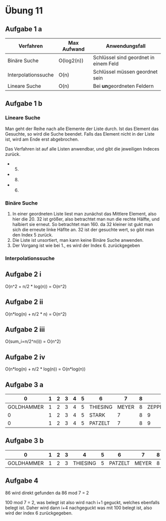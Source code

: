 # Übung 11

## Aufgabe 1 a

| Verfahren           | Max Aufwand | Anwendungsfall                        |
| ------------------- | ----------- | ------------------------------------- |
| Binäre Suche        | O(log2(n))  | Schlüssel sind geordnet in einem Feld |
| Interpolationssuche | O(n)        | Schlüssel müssen geordnet sein        |
| Lineare Suche       | O(n)        | Bei **un**geordneten Feldern          |

## Aufgabe 1 b

### Lineare Suche

Man geht der Reihe nach alle Elemente der Liste durch. Ist das Element das Gesuchte, so wird die Suche beendet. Falls das Element nicht in der Liste ist, wird am Ende erst abgebrochen.

Das Verfahren ist auf alle Listen anwendbar, und gibt die jeweiligen Indeces zurück.
- 5.
- 8.
- 6.

### Binäre Suche

1. In einer geordneten Liste liest man zunächst das Mittlere Element, also hier die 20. 32 ist größer, also betrachtet man nun die rechte Hälfte, und halbiert sie erneut. So betrachtet man 160. da 32 kleiner ist gukt man sich die erneute linke Häflte an. 32 ist der gesuchte wert, so gibt man den Index 5 zurück.
2. Die Liste ist unsortiert, man kann keine Binäre Suche anwenden.
3. Der Vorgang ist wie bei 1., es wird der Index 6. zurückgegeben

### Interpolationssuche

## Aufgabe 2 i

O(n^2 + n/2 * log(n)) = O(n^2)

## Aufgabe 2 ii

O(n*log(n) + n/2 * n) = O(n^2)

## Aufgabe 2 iii

O(sum_i=n/2^n(i)) = O(n^2)

## Aufgabe 2 iv

O(n*log(n) + n/2 \* log(n)) = O(n\*log(n))

## Aufgabe 3 a

| 0          | 1   | 2   | 3   | 4   | 5   | 6        | 7     | 8   | 9          | 10  |
| ---------- | --- | --- | --- | --- | --- | -------- | ----- | --- | ---------- | --- |
| GOLDHAMMER | 1   | 2   | 3   | 4   | 5   | THIESING | MEYER | 8   | ZEPPENFELD | 10  |
| 0          | 1   | 2   | 3   | 4   | 5   | STARK    | 7     | 8   | 9          | 10  |
| 0          | 1   | 2   | 3   | 4   | 5   | PATZELT  | 7     | 8   | 9          | 10  |

## Aufgabe 3 b

| 0          | 1   | 2   | 3   | 4        | 5   | 6       | 7     | 8   | 9          | 10    |
| ---------- | --- | --- | --- | -------- | --- | ------- | ----- | --- | ---------- | ----- |
| GOLDHAMMER | 1   | 2   | 3   | THIESING | 5   | PATZELT | MEYER | 8   | ZEPPENFELD | STARK |

## Aufgabe 4

86 wird direkt gefunden da 86 mod 7 = 2

100 mod 7 = 2, was belegt ist also wird nach i+1 geguckt, welches ebenfalls belegt ist. Daher wird dann i+4 nachgeguckt was mit 100 belegt ist, also wird der index 6 zurückgegeben.
